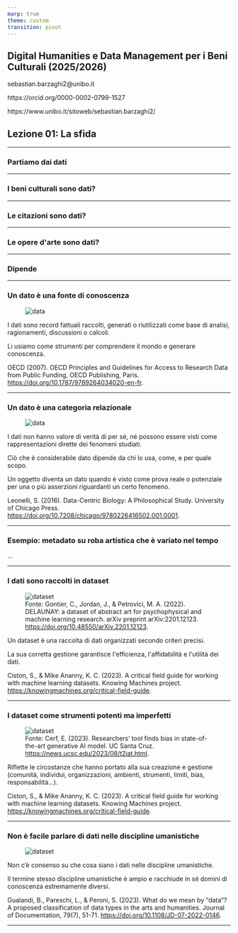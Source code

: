 ```yaml
---
marp: true
theme: custom
transition: pivot
---
```


<div class="flex-column">
  <div class="flex">
  <section class="light-bg">
    <h1>Digital Humanities e Data Management per i Beni Culturali (2025/2026)</h1>
      <p>
        sebastian.barzaghi2@unibo.it
      </p>
      <p>
        https://orcid.org/0000-0002-0799-1527
      </p>
      <p>
        https://www.unibo.it/sitoweb/sebastian.barzaghi2/
      </p>
    </section>
    <section>
      <h2>
        Lezione 01: La sfida
      </h2>
    </section>
  </div>
</div>


[](mailto:sebastian.barzaghi2@unibo.it)

[](https://orcid.org/0000-0002-0799-1527)

[](https://www.unibo.it/sitoweb/sebastian.barzaghi2/)

---

### Partiamo dai dati

---

### I beni culturali sono dati?

---

### Le citazioni sono dati?

---

### Le opere d'arte sono dati?

---

### Dipende

---

### Un dato è una fonte di conoscenza

<div class="flex-column">
  <div class="flex">
  <figure>
    <img src="img/0000.jpg" alt="data" />
  </figure>
  <section>
    <p>
      I dati sono record fattuali raccolti, generati o riutilizzati come base di analisi, ragionamenti, discussioni o calcoli.
    </p>
    <p>
      Li usiamo come strumenti per comprendere il mondo e generare conoscenza.
    </p>
  </section>
  </div>
    <div class="footer">
        OECD (2007). OECD Principles and Guidelines for Access to Research Data from Public Funding, OECD Publishing, Paris. <a href="https://doi.org/10.1787/9789264034020-en-fr">https://doi.org/10.1787/9789264034020-en-fr</a>.
    </div>
</div>



---

### Un dato è una categoria relazionale

<div class="flex-column">
  <div class="flex">
  <figure>
    <img src="img/0000.jpg" alt="data" />
  </figure>
  <section>
    <p>
      I dati non hanno valore di verità di per sé, né possono essere visti come rappresentazioni dirette dei fenomeni studiati.
    </p>
    <p>
      Ciò che è considerabile dato dipende da chi lo usa, come, e per quale scopo.
    </p>
    <p>
      Un oggetto diventa un dato quando è visto come prova reale o potenziale per una o più asserzioni riguardanti un certo fenomeno.
    </p>
  </section>
  </div>
  <div class="footer">
    Leonelli, S. (2016). Data-Centric Biology: A Philosophical Study. University of Chicago Press. <a href="https://doi.org/10.7208/chicago/9780226416502.001.0001">https://doi.org/10.7208/chicago/9780226416502.001.0001</a>.
    </div>
</div>

---

### Esempio: metadato su roba artistica che è variato nel tempo

...

---

### I dati sono raccolti in dataset

<div class="flex-column">
  <div class="flex">
  <figure>
    <img src="img/0000.jpg" alt="dataset" />
    <figcaption>
        Fonte: Gontier, C., Jordan, J., & Petrovici, M. A. (2022). DELAUNAY: a dataset of abstract art for psychophysical and machine learning research. arXiv preprint arXiv:2201.12123. <a href="https://doi.org/10.48550/arXiv.2201.12123">https://doi.org/10.48550/arXiv.2201.12123</a>.
    </figcaption>
  </figure>
  <section>
    <p>
      Un dataset è una raccolta di dati organizzati secondo criteri precisi.
    </p>
    <p>
      La sua corretta gestione garantisce l'efficienza, l'affidabilità e l'utilità dei dati.
    </p>
  </section>
  </div>
  <div class="footer">
        Ciston, S., & Mike Ananny, K. C. (2023). A critical field guide for working with machine learning datasets. Knowing Machines project. 
    <a href="https://knowingmachines.org/critical-field-guide">https://knowingmachines.org/critical-field-guide</a>.
    </div>
</div>

---

### I dataset come strumenti potenti ma imperfetti

<div class="flex-column">
  <div class="flex">
  <figure>
    <img src="img/0000.jpg" alt="dataset" />
    <figcaption>
        Fonte: Cerf, E. (2023). Researchers’ tool finds bias in state-of-the-art generative AI model. UC Santa Cruz. <a href="https://news.ucsc.edu/2023/08/t2iat.html">https://news.ucsc.edu/2023/08/t2iat.html</a>.
    </figcaption>
  </figure>
  <section>
    <p>
      Riflette le circostanze che hanno portato alla sua creazione e gestione (comunità, individui, organizzazioni, ambienti, strumenti, limiti, bias, responsabilità…).
    </p>
  </section>
  </div>
  <div class="footer">
      Ciston, S., & Mike Ananny, K. C. (2023). A critical field guide for working with machine learning datasets. Knowing Machines project. 
    <a href="https://knowingmachines.org/critical-field-guide">https://knowingmachines.org/critical-field-guide</a>.
    </div>
</div>

---

### Non è facile parlare di dati nelle discipline umanistiche

<div class="flex-column">
  <div class="flex">
  <figure>
    <img src="img/0000.jpg" alt="dataset" />
    <figcaption>
    </figcaption>
  </figure>
  <section>
    <p>
      Non c’è consenso su che cosa siano i dati nelle discipline umanistiche.
    </p>
    <p>
      Il termine stesso discipline umanistiche è ampio e racchiude in sé domini di conoscenza estremamente diversi.
    </p>
  </section>
  </div>
  <div class="footer">
    Gualandi, B., Pareschi, L., & Peroni, S. (2023). What do we mean by “data”? A proposed classification of data types in the arts and humanities. Journal of Documentation, 79(7), 51-71. 
    <a href="https://doi.org/10.1108/JD-07-2022-0146">https://doi.org/10.1108/JD-07-2022-0146</a>.
    </div>
</div>

---


